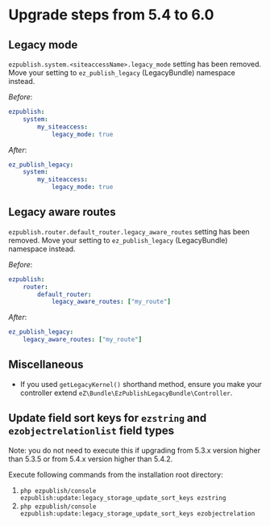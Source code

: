 # Upgrade steps from 5.4 to 6.0

## Legacy mode
`ezpublish.system.<siteaccessName>.legacy_mode` setting has been removed.
Move your setting to `ez_publish_legacy` (LegacyBundle) namespace instead.

*Before*:
```yml
ezpublish:
    system:
        my_siteaccess:
            legacy_mode: true
```

*After*:
```yml
ez_publish_legacy:
    system:
        my_siteaccess:
            legacy_mode: true
```

## Legacy aware routes
`ezpublish.router.default_router.legacy_aware_routes` setting has been removed.
Move your setting to `ez_publish_legacy` (LegacyBundle) namespace instead.

*Before*:
```yml
ezpublish:
    router:
        default_router:
            legacy_aware_routes: ["my_route"]
```

*After*:
```yml
ez_publish_legacy:
    legacy_aware_routes: ["my_route"]
```

## Miscellaneous
* If you used `getLegacyKernel()` shorthand method, ensure you make your controller extend `eZ\Bundle\EzPublishLegacyBundle\Controller`.

## Update field sort keys for `ezstring` and `ezobjectrelationlist` field types

Note: you do not need to execute this if upgrading from 5.3.x version higher than 5.3.5
or from 5.4.x version higher than 5.4.2.

Execute following commands from the installation root directory:

1. `php ezpublish/console ezpublish:update:legacy_storage_update_sort_keys ezstring`
2. `php ezpublish/console ezpublish:update:legacy_storage_update_sort_keys ezobjectrelation`
